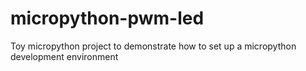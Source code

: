 # micropython-pwm-led
Toy micropython project to demonstrate how to set up a micropython development environment
